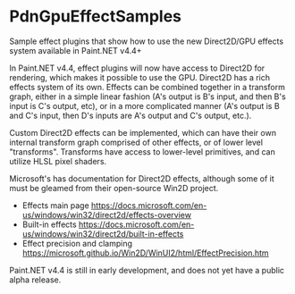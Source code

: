 # PdnGpuEffectSamples
Sample effect plugins that show how to use the new Direct2D/GPU effects system available in Paint.NET v4.4+

In Paint.NET v4.4, effect plugins will now have access to Direct2D for rendering, which makes it possible to use the GPU. Direct2D has a rich effects system of its own. Effects can be combined together in a transform graph, either in a simple linear fashion (A's output is B's input, and then B's input is C's output, etc), or in a more complicated manner (A's output is B and C's input, then D's inputs are A's output and C's output, etc.).

Custom Direct2D effects can be implemented, which can have their own internal transform graph comprised of other effects, or of lower level "transforms". Transforms have access to lower-level primitives, and can utilize HLSL pixel shaders.

Microsoft's has documentation for Direct2D effects, although some of it must be gleamed from their open-source Win2D project.
* Effects main page https://docs.microsoft.com/en-us/windows/win32/direct2d/effects-overview
* Built-in effects https://docs.microsoft.com/en-us/windows/win32/direct2d/built-in-effects
* Effect precision and clamping https://microsoft.github.io/Win2D/WinUI2/html/EffectPrecision.htm

Paint.NET v4.4 is still in early development, and does not yet have a public alpha release.
